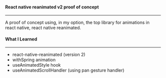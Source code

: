 #### React native reanimated v2 proof of concept
---

A proof of concept using, in my option, the top library for animations in react native, react native reanimated.

#### What I Learned
---

- react-native-reanimated (version 2)
- withSpring animation
- useAnimatedStyle hook
- useAnimatedScrollHandler (using pan gesture handler)

